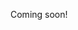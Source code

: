 Coming soon!

<!--

https://medium.com/@jgee/what-i-learned-in-two-years-of-moving-government-forms-online-1edc4c2aa089

-->
